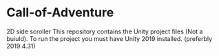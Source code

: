 # Call-of-Adventure
2D side scroller
This repository contains the Unity project files (Not a buiuld). 
To run the project you must have Unity 2019 installed. (preferbly 2019.4.31)
